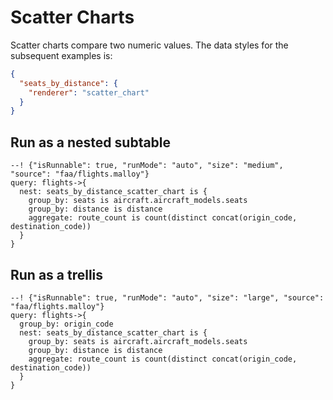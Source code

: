 # Scatter Charts

Scatter charts compare two numeric values. The data styles for the subsequent examples is:

```json
{
  "seats_by_distance": {
    "renderer": "scatter_chart"
  }
}
```

## Run as a nested subtable

```malloy
--! {"isRunnable": true, "runMode": "auto", "size": "medium", "source": "faa/flights.malloy"}
query: flights->{
  nest: seats_by_distance_scatter_chart is {
    group_by: seats is aircraft.aircraft_models.seats
    group_by: distance is distance
    aggregate: route_count is count(distinct concat(origin_code, destination_code))
  }
}
```

## Run as a trellis

```malloy
--! {"isRunnable": true, "runMode": "auto", "size": "large", "source": "faa/flights.malloy"}
query: flights->{
  group_by: origin_code
  nest: seats_by_distance_scatter_chart is {
    group_by: seats is aircraft.aircraft_models.seats
    group_by: distance is distance
    aggregate: route_count is count(distinct concat(origin_code, destination_code))
  }
}
```
